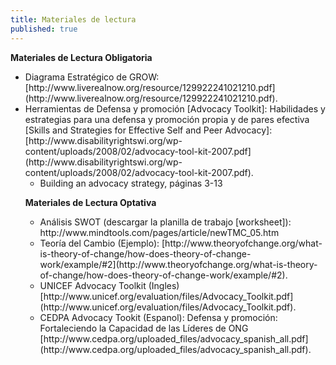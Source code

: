 ```yaml
---
title: Materiales de lectura
published: true
---
```


**Materiales de Lectura Obligatoria**
<ul>
<li>Diagrama Estratégico de GROW: [http://www.liverealnow.org/resource/129922241021210.pdf](http://www.liverealnow.org/resource/129922241021210.pdf).
<li>Herramientas de Defensa y promoción  [Advocacy Toolkit]: Habilidades y estrategias para una defensa y promoción  propia y de pares efectiva [Skills and Strategies for Effective Self and Peer Advocacy]: [http://www.disabilityrightswi.org/wp-content/uploads/2008/02/advocacy-tool-kit-2007.pdf](http://www.disabilityrightswi.org/wp-content/uploads/2008/02/advocacy-tool-kit-2007.pdf).
<ul>
<li>Building an advocacy strategy, páginas 3-13 
</ul>

**Materiales de Lectura Optativa**
<ul><li>Análisis SWOT (descargar la planilla de trabajo [worksheet]): http://www.mindtools.com/pages/article/newTMC_05.htm
<li>Teoría del Cambio (Ejemplo):
[http://www.theoryofchange.org/what-is-theory-of-change/how-does-theory-of-change-work/example/#2](http://www.theoryofchange.org/what-is-theory-of-change/how-does-theory-of-change-work/example/#2).
<li>UNICEF Advocacy Toolkit  (Ingles) 
[http://www.unicef.org/evaluation/files/Advocacy_Toolkit.pdf](http://www.unicef.org/evaluation/files/Advocacy_Toolkit.pdf).
<li>CEDPA Advocacy Tookit (Espanol): Defensa y promoción: Fortaleciendo la Capacidad de las Líderes de ONG
[http://www.cedpa.org/uploaded_files/advocacy_spanish_all.pdf](http://www.cedpa.org/uploaded_files/advocacy_spanish_all.pdf).
</ul>
